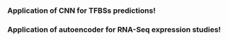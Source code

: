 ### Application of CNN for TFBSs predictions!
### Application of autoencoder for RNA-Seq expression studies!
